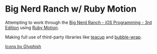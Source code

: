 # Big Nerd Ranch w/ Ruby Motion

Attempting to work through the [Big Nerd Ranch - iOS Programming - 3rd Edition](http://www.bignerdranch.com/book/ios_programming_the_big_nerd_ranch_guide_rd_edition_) using [Ruby Motion](http://www.rubymotion.com/).

Making full use of third-party libraries like [teacup](https://github.com/rubymotion/teacup) and [bubble-wrap](http://bubblewrap.io/).


[Icons by Glyphish](http://www.glyphish.com/)